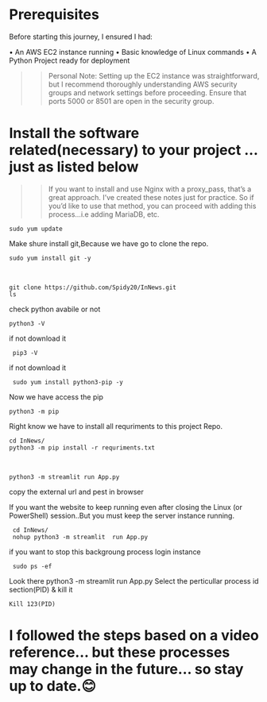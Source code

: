  <h1>Prerequisites</h1>
Before starting this journey, I ensured I had:

• An AWS EC2 instance running 
• Basic knowledge of Linux commands
• A Python Project ready for deployment

>>Personal Note: Setting up the EC2 instance was straightforward, but I recommend thoroughly understanding AWS security groups and network settings before proceeding.
Ensure that ports 5000 or 8501 are open in the security group.

<h1>Install the software related(necessary) to your project … just as listed below</h1>

  >>If you want to install and use Nginx with a proxy_pass, that’s a great approach. I’ve created these notes just for practice. So if you’d like to use that method, you can proceed with adding this process...i.e adding MariaDB, etc.
   
    sudo yum update
 Make shure install git,Because we have go to clone the repo.
 
    sudo yum install git -y
   <br>
   
    git clone https://github.com/Spidy20/InNews.git
    ls
check python avabile or not

    python3 -V
  if not download it
   
     pip3 -V
  if not download it
  
     sudo yum install python3-pip -y
Now we have access the pip

    python3 -m pip

Right know we have to install all requriments to this project Repo.

    cd InNews/
    python3 -m pip install -r requriments.txt
<br>

    python3 -m streamlit run App.py
 copy the external url and pest in browser 

If you want the website to keep running even after closing the Linux (or PowerShell) session..But you must keep the server instance running.

     cd InNews/
     nohup python3 -m streamlit  run App.py

   if you want to stop this backgroung process 
     login instance
     
     sudo ps -ef

  Look there python3 -m streamlit  run App.py
  Select the perticullar process id section(PID) & kill it

    Kill 123(PID)
  
  
   <h1>I followed the steps based on a video reference… but these processes may change in the future… so stay up to date.😊</h1>

     



